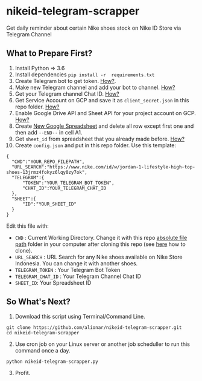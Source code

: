 # nikeid-telegram-scrapper
Get daily reminder about certain Nike shoes stock on Nike ID Store via Telegram Channel

## What to Prepare First?
1. Install Python => 3.6
2. Install dependencies `pip install -r  requirements.txt`
3. Create Telegram bot to get token. [How?](https://core.telegram.org/bots#6-botfather).
4. Make new Telegram channel and add your bot to channel. [How?](https://telegram.org/faq_channels#q-what-39s-a-channel)
5. Get your Telegram channel Chat ID. [How?](https://github.com/GabrielRF/telegram-id)
6. Get Service Account on GCP and save it as `client_secret.json` in this repo folder. [How?](https://developers.google.com/identity/protocols/OAuth2ServiceAccount#creatinganaccount)
7. Enable Google Drive API and Sheet API for your project account on GCP. [How?](https://support.google.com/googleapi/answer/6158841?hl=en)
8. Create [New Google Spreadsheet](https://docs.google.com/spreadsheets/u/0/) and delete all row except first one and then add `--END--` in cell A1.
9. Get `sheet_id` from spreadsheet that you already made before. [How?](https://developers.google.com/sheets/api/guides/concepts#spreadsheet_id)
10. Create `config.json` and put in this repo folder. Use this template:
  ```
  {
	"CWD":"YOUR_REPO_FILEPATH",
	"URL_SEARCH":"https://www.nike.com/id/w/jordan-1-lifestyle-high-top-shoes-13jrmz4fokyz6lqy0zy7ok",
	"TELEGRAM":{
		"TOKEN":"YOUR_TELEGRAM_BOT_TOKEN",
		"CHAT_ID":YOUR_TELEGRAM_CHAT_ID
	},
	"SHEET":{
		"ID":"YOUR_SHEET_ID"
	}
  }
  ```
  Edit this file with:
  * `CWD` : Current Working Directory. Change it with this repo [absolute file path](https://en.wikipedia.org/wiki/Path_(computing)#Absolute_and_relative_paths) folder in your computer after cloning this repo (see [here](https://github.com/alionar/nikeid-telegram-scrapper/blob/master/README.md#so-whats-next) how to clone).
  * `URL_SEARCH` : URL Search for any Nike shoes available on Nike Store Indonesia. You can change it with another shoes.
  * `TELEGRAM_TOKEN` : Your Telegram Bot Token
  * `TELEGRAM_CHAT_ID` : Your Telegram Channel Chat ID
  * `SHEET_ID`: Your Spreadsheet ID

## So What's Next?
1. Download this script using Terminal/Command Line.
  ```
  git clone https://github.com/alionar/nikeid-telegram-scrapper.git
  cd nikeid-telegram-scrapper
  ```
2. Use cron job on your Linux server or another job scheduller to run this command once a day.
  ```
  python nikeid-telegram-scrapper.py
  ```
3. Profit.

